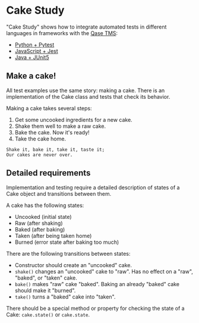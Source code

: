 # Cake Study

"Cake Study" shows how to integrate automated tests in different languages in frameworks with the
[Qase TMS](https://qase.io):

* [Python + Pytest](https://github.com/cake-study/python)
* [JavaScript + Jest](https://github.com/cake-study/javascript)
* [Java + JUnit5](https://github.com/cake-study/java)

## Make a cake!

All test examples use the same story: making a cake. There is an implementation of the Cake class and tests that check its behavior.

Making a cake takes several steps:

1. Get some uncooked ingredients for a new cake. 
1. Shake them well to make a raw cake.
1. Bake the cake. Now it's ready! 
1. Take the cake home.


```
Shake it, bake it, take it, taste it;
Our cakes are never over.
```

## Detailed requirements

Implementation and testing require a detailed description of states of a Cake object and transitions between them.

A cake has the following states: 

*   Uncooked (initial state)
*   Raw (after shaking)
*   Baked (after baking)
*   Taken (after being taken home)
*   Burned (error state after baking too much)

There are the following transitions between states:

* Constructor should create an "uncooked" cake. 
*  `shake()` changes an "uncooked" cake to "raw". Has no effect on a "raw", "baked", or "taken" cake.
* `bake()` makes "raw" cake "baked". Baking an already "baked" cake should make it "burned".
* `take()` turns a "baked" cake into "taken".


There should be a special method or property for checking the state of a Cake: `cake.state()` or `cake.state`.


